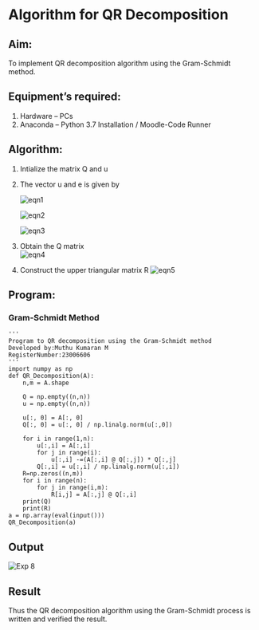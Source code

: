 # Algorithm for QR Decomposition
## Aim:
To implement QR decomposition algorithm using the Gram-Schmidt method.
## Equipment’s required:
1.	Hardware – PCs
2.	Anaconda – Python 3.7 Installation / Moodle-Code Runner
## Algorithm:
1.	Intialize the matrix Q and u
2.	The vector u and e is given by

    ![eqn1](./ex4.jpg)

    ![eqn2](./ex6.jpg)

    ![eqn3](./ex3.jpg)

3.	Obtain the Q matrix   
    ![eqn4](./ex1.jpg)
4.	Construct the upper triangular matrix R
    ![eqn5](./ex2.jpg)



## Program:
### Gram-Schmidt Method
```
''' 
Program to QR decomposition using the Gram-Schmidt method
Developed by:Muthu Kumaran M
RegisterNumber:23006606
'''
import numpy as np
def QR_Decomposition(A):
    n,m = A.shape
    
    Q = np.empty((n,n))
    u = np.empty((n,n))
    
    u[:, 0] = A[:, 0]
    Q[:, 0] = u[:, 0] / np.linalg.norm(u[:,0])
    
    for i in range(1,n):
        u[:,i] = A[:,i]
        for j in range(i):
            u[:,i] -=(A[:,i] @ Q[:,j]) * Q[:,j]
        Q[:,i] = u[:,i] / np.linalg.norm(u[:,i])
    R=np.zeros((n,m))
    for i in range(n):
        for j in range(i,m):
            R[i,j] = A[:,j] @ Q[:,i]
    print(Q)
    print(R)
a = np.array(eval(input()))
QR_Decomposition(a)
```
## Output
![Exp 8](https://github.com/Muthu-Kumaran-M/QRdecomposition/assets/144979439/e97db7fb-f7dc-4443-af19-374e77859ce1)


## Result
Thus the QR decomposition algorithm using the Gram-Schmidt process is written and verified the result.
